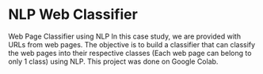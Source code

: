 # NLP Web Classifier
Web Page Classifier using NLP
In this case study, we are provided with URLs from web pages. The objective is to build a classifier that can classify the web pages into their respective classes (Each web page can belong to only 1 class) using NLP. This project was done on Google Colab.
